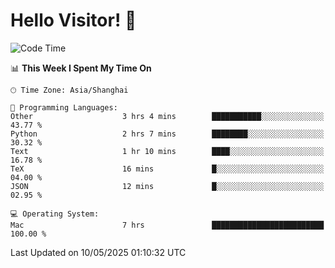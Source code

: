 # Hello Visitor! 👋

<!--START_SECTION:waka-->
![Code Time](http://img.shields.io/badge/Code%20Time-16%20hrs%205%20mins-blue)

📊 **This Week I Spent My Time On** 

```text
🕑︎ Time Zone: Asia/Shanghai

💬 Programming Languages: 
Other                    3 hrs 4 mins        ███████████░░░░░░░░░░░░░░   43.77 % 
Python                   2 hrs 7 mins        ████████░░░░░░░░░░░░░░░░░   30.32 % 
Text                     1 hr 10 mins        ████░░░░░░░░░░░░░░░░░░░░░   16.78 % 
TeX                      16 mins             █░░░░░░░░░░░░░░░░░░░░░░░░   04.00 % 
JSON                     12 mins             █░░░░░░░░░░░░░░░░░░░░░░░░   02.95 % 

💻 Operating System: 
Mac                      7 hrs               █████████████████████████   100.00 % 
```


 Last Updated on 10/05/2025 01:10:32 UTC
<!--END_SECTION:waka-->
